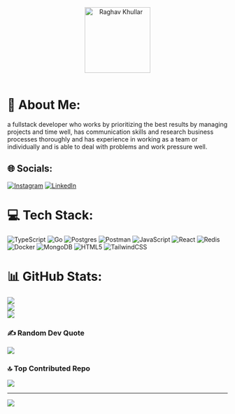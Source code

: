 <div align="center">
<img src="https://github.com/raghavk16/raghavk16/blob/master/giphy.webp" alt="Raghav Khullar" width="150" height="150" />
</div>
<br>

# 💫 About Me:
a fullstack developer who works by prioritizing the best results by managing projects and time well, has communication skills and research business processes thoroughly and has experience in working as a team or individually and is able to deal with problems and work pressure well.


## 🌐 Socials:
[![Instagram](https://img.shields.io/badge/Instagram-%23E4405F.svg?logo=Instagram&logoColor=white)](https://instagram.com/@constantinofall) [![LinkedIn](https://img.shields.io/badge/LinkedIn-%230077B5.svg?logo=linkedin&logoColor=white)](https://linkedin.com/in/https://www.linkedin.com/in/muhammad-naufal-waiz-45311629b?utm_source=share&utm_campaign=share_via&utm_content=profile&utm_medium=android_app) 

# 💻 Tech Stack:
![TypeScript](https://img.shields.io/badge/typescript-%23007ACC.svg?style=plastic&logo=typescript&logoColor=white) 
![Go](https://img.shields.io/badge/go-%2300ADD8.svg?style=plastic&logo=go&logoColor=white) ![Postgres](https://img.shields.io/badge/postgres-%23316192.svg?style=plastic&logo=postgresql&logoColor=white) ![Postman](https://img.shields.io/badge/Postman-FF6C37?style=plastic&logo=postman&logoColor=white) ![JavaScript](https://img.shields.io/badge/javascript-%23323330.svg?style=plastic&logo=javascript&logoColor=%23F7DF1E) ![React](https://img.shields.io/badge/react-%2320232a.svg?style=plastic&logo=react&logoColor=%2361DAFB) ![Redis](https://img.shields.io/badge/redis-%23DD0031.svg?style=plastic&logo=redis&logoColor=white) ![Docker](https://img.shields.io/badge/docker-%230db7ed.svg?style=plastic&logo=docker&logoColor=white) ![MongoDB](https://img.shields.io/badge/MongoDB-%234ea94b.svg?style=plastic&logo=mongodb&logoColor=white) ![HTML5](https://img.shields.io/badge/html5-%23E34F26.svg?style=plastic&logo=html5&logoColor=white) ![TailwindCSS](https://img.shields.io/badge/tailwindcss-%2338B2AC.svg?style=plastic&logo=tailwind-css&logoColor=white) 
# 📊 GitHub Stats:
![](https://github-readme-stats.vercel.app/api/top-langs/?username=NaufalWaiz&theme=radical&hide_border=false&include_all_commits=true&count_private=true&layout=compact)<br/>
![](https://github-readme-stats.vercel.app/api?username=NaufalWaiz&theme=radical&hide_border=false&include_all_commits=true&count_private=true)<br/>
![](https://github-readme-streak-stats.herokuapp.com/?user=NaufalWaiz&theme=radical&hide_border=false)<br/>



### ✍️ Random Dev Quote
![](https://quotes-github-readme.vercel.app/api?type=horizontal&theme=radical)

### 🔝 Top Contributed Repo
![](https://github-contributor-stats.vercel.app/api?username=NaufalWaiz&limit=5&theme=radical&combine_all_yearly_contributions=true)

---
[![](https://visitcount.itsvg.in/api?id=NaufalWaiz&icon=6&color=2)](https://visitcount.itsvg.in)

<!-- Proudly created with GPRM ( https://gprm.itsvg.in ) -->
